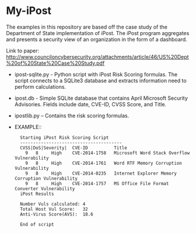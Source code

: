 My-iPost
========

The examples in this repository are based off the case study of the Department of State implementation of iPost.  The iPost program aggregates and presents a security view of an organization in the form of a dashboard.  

Link to paper: http://www.counciloncybersecurity.org/attachments/article/46/US%20Dept%20of%20State%20Case%20Study.pdf 

- ipost-sqlite.py - Python script with iPost Risk Scoring formulas.  The script connects to a SQLite3 database and extracts information need to perform calculations.
 
- ipost.db - Simple SQLite database that contains April Microsoft Security Advisories.  Fields include date, CVE-ID, CVSS Score, and Title.

- ipostlib.py – Contains the risk scoring formulas.


* EXAMPLE::

        Starting iPost Risk Scoring Script
        ---------------------------------------
        CVSS|DoS|Severity|	CVE-ID			Title
          9	  8		High	CVE-2014-1758	Microsoft Word Stack Overflow Vulnerability 
          9	  8		High	CVE-2014-1761	Word RTF Memory Corruption Vulnerability 
          9	  8		High	CVE-2014-0235	Internet Explorer Memory Corruption Vulnerability  
          9	  8		High	CVE-2014-1757	MS Office File Format Converter Vulnerability 
        iPost Results
        
        Number Vuls calculated: 4
        Total Host Vul Score:	32
        Anti-Virus Score(AVS):	18.6
        
        End of script

 
